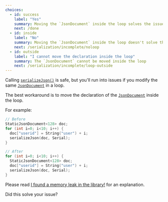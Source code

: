 ```yaml
---
choices:
  - id: success
    label: "Yes"
    summary: Moving the `JsonDocument` inside the loop solves the issue
    next: /done
  - id: inside
    label: "No"
    summary: Moving the `JsonDocument` inside the loop doesn't solve the issue
    next: /serialization/incomplete/noloop
  - id: outside
    label: "I cannot move the declaration inside the loop"
    summary: The `JsonDocument` cannot be moved inside the loop
    next: /serialization/incomplete/loop-outside
---
```


Calling [`serializeJson()`](/v6/api/json/serializejson/) is safe, but you'll run into issues if you modify the same [`JsonDocument`](/v6/api/jsondocument/) in a loop.

The best workaround is to move the declaration of the [`JsonDocument`](/v6/api/jsondocument/) inside the loop.

For example:

```c++
// Before
StaticJsonDocument<128> doc;
for (int i=0; i<10; i++) {
  doc["userid"] = String("user") + i;
  serializeJson(doc, Serial);
}

// After
for (int i=0; i<10; i++) {
  StaticJsonDocument<128> doc;
  doc["userid"] = String("user") + i;
  serializeJson(doc, Serial);
}
```

Please read [I found a memory leak in the library!](/v6/issues/memory-leak/) for an explanation.

Did this solve your issue?